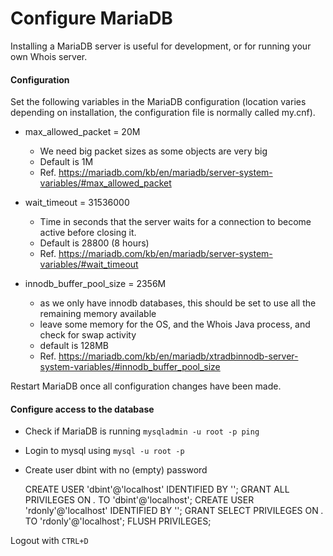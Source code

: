 # Configure MariaDB

Installing a MariaDB server is useful for development, or for running your own Whois server.

#### Configuration

Set the following variables in the MariaDB configuration (location varies depending on installation, the configuration file is normally called my.cnf).

* max_allowed_packet = 20M
  * We need big packet sizes as some objects are very big
  * Default is 1M 
  * Ref. https://mariadb.com/kb/en/mariadb/server-system-variables/#max_allowed_packet

* wait_timeout = 31536000
  * Time in seconds that the server waits for a connection to become active before closing it.
  * Default is 28800 (8 hours) 
  * Ref. https://mariadb.com/kb/en/mariadb/server-system-variables/#wait_timeout

* innodb_buffer_pool_size = 2356M
  * as we only have innodb databases, this should be set to use all the remaining memory available
  * leave some memory for the OS, and the Whois Java process, and check for swap activity
  * default is 128MB
  * Ref. https://mariadb.com/kb/en/mariadb/xtradbinnodb-server-system-variables/#innodb_buffer_pool_size

Restart MariaDB once all configuration changes have been made.

#### Configure access to the database

* Check if MariaDB is running `mysqladmin -u root -p ping`
* Login to mysql using `mysql -u root -p`
* Create user dbint with no (empty) password


  CREATE USER 'dbint'@'localhost' IDENTIFIED BY '';
  GRANT ALL PRIVILEGES ON *.* TO 'dbint'@'localhost';
  CREATE USER 'rdonly'@'localhost' IDENTIFIED BY '';
  GRANT SELECT PRIVILEGES ON *.* TO 'rdonly'@'localhost';
  FLUSH PRIVILEGES;

Logout with `CTRL+D`
